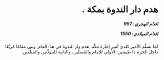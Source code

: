 <h1 dir="rtl">هدم دار الندوة بمكة .</h1>

<h5 dir="rtl">العام الهجري:  957

العام الميلادي: 1550

</h5>

<p dir="rtl">لما تسلَّم الأمير كلدي أمير إمارة مكَّة، هدم دارَ الندوة في هذا العام, وبني مقامًا مُربَّعًا داخِلَ الحرم ذا طبقتين: الأولى للإمام والمُصلِّين، والثانية للمؤذِّنين والمبلِّغين.</p></br>
